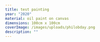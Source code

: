```yaml
---
title: test painting
year: "2020"
material: oil paint on canvas
dimensions: 100cm x 100cm
coverImage: /images/uploads/philobday.png
description: ""
---
```

